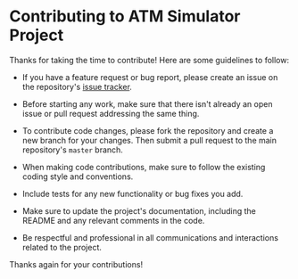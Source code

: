 # Contributing to ATM Simulator Project

Thanks for taking the time to contribute! Here are some guidelines to follow:

- If you have a feature request or bug report, please create an issue on the repository's [issue tracker](https://github.com/username/repo-name/issues).

- Before starting any work, make sure that there isn't already an open issue or pull request addressing the same thing.

- To contribute code changes, please fork the repository and create a new branch for your changes. Then submit a pull request to the main repository's `master` branch.

- When making code contributions, make sure to follow the existing coding style and conventions.

- Include tests for any new functionality or bug fixes you add.

- Make sure to update the project's documentation, including the README and any relevant comments in the code.

- Be respectful and professional in all communications and interactions related to the project.

Thanks again for your contributions!

